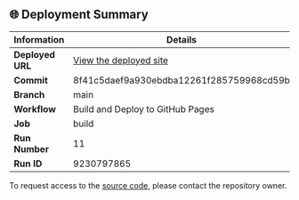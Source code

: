 ## 🌐 Deployment Summary

| Information | Details |
|-------------|---------|
| **Deployed URL** | [View the deployed site](https://First-Matter.github.io/multiplayer-test) |
| **Commit** | 8f41c5daef9a930ebdba12261f285759968cd59b |
| **Branch** | main |
| **Workflow** | Build and Deploy to GitHub Pages |
| **Job** | build |
| **Run Number** | 11 |
| **Run ID** | 9230797865 |

To request access to the [source code](https://github.com/First-Matter/playroom-hello-world), please contact the repository owner.
